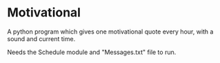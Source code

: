 # Motivational
A python program which gives one motivational quote every hour, with a sound and current time.

Needs the Schedule module and "Messages.txt" file to run.
